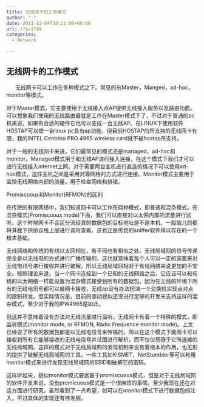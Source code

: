 ```yaml
---
title: 无线网卡的工作模式
author: "-"
date: 2011-12-04T10:21:00+00:00
url: /?p=1786
categories:
  - Network

---
```

## 无线网卡的工作模式

       无线网卡可以工作在多种模式之下。常见的有Master，Manged，ad-hoc，monitor等模式。
  
对于Master模式，它主要使用于无线接入点AP提供无线接入服务以及路由功能。可以想象我们使用的无线路由器就是工作在Master模式下了，不过对于普通的pc机来说，如果有合适的硬件它也可以变成一台无线AP。在LINUX下使用软件HOSTAP可以使一台linux pc具有ap功能，但目前HOSTAP的所支持的无线网卡有限，我的INTEL Centrino PRO 4965 wireless card就不被hostap所支持。
  
对于一般的无线网卡来说，它们最常见的模式还是managed，ad-hoc和monitor。Managed模式用于和无线AP进行接入连接，在这个模式下我们才可以进行无线接入internet上网。对于需要两台主机进行直连的情况下可以使用ad-hoc模式，这样主机之间是采用对等网络的方式进行连接。Monitor模式主要用于监控无线网络内部的流量，用于检查网络和排错。
  

 Promiscuous和Monitor(RFMON)的区别
  
在传统的有限网络中，我们知道网卡可以工作在两种模式，即普通和混杂模式。在混杂模式(Promiscuous mode)下面，我们可以直接对以太网内部的流量进行监听。这个时候网卡不会区分流经其的数据包的目标地址是不是本机，一股脑儿的都将其截下供协议栈上层进行调用查看。这也正是传统的sniffer软件得以存在的一个根本基础。
  
无线网络和传统的有线以太网相比，有不同也有相似之处。无线局域网的信号传递完全是以无线电的方式进行广播传输的，这也就意味着每个人可以一定的装置来对无线电讯号进行接收并进行破解。所以无线局域网相对于有线网络来说更加的不安全。按照理论来说，当一个网卡连接到一个已知的无线网络之后，它应该可以和传统的以太网络一样能设置为混杂模式接受到所有的数据包。因为在无线的环境下所有的无线电讯号都可以被网卡接收，无线ap没有办法扮演一个交换机实现点对点的限制转发。但实际情况是，目前的驱动貌似还没进行足够的开发来支持这样的混杂模式，至少对于我的IPW4965是如此。
  
但这并不意味着没有办法对无线流量进行监听。无线网卡有着一个特殊的模式，即监听模式(monitor mode, or RFMON, Radio Frequence monitor mode)。上文已经说了所有的数据包都是以无线电信号来传输的，所以在这个模式下面网卡可以接收到所有它能够接收的无线电信号并试图进行解析，而不仅仅局限于它所连接的无线局域网。这样的模式对于无线局域网的发现机制来说有着根本的作用，也无形的提供了破解无线局域网的工具。一些工具如KISMET，NetStumbler等可以利用monitor模式来进行发现无线局域网的SSID和破解它的密码。
  
这样听起来，貌似monitor模式要远甚于promiscuous模式，但是对于无线局域网的软件开发来说，没有promicuous模式是一个很麻烦的事情。至少我现在还在对这方面进行研究。虽然看到了一点希望，如可以在monitor模式下进行数据包的注入，不过具体的实现还有待发掘。